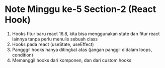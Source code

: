 # Note Minggu ke-5 Section-2 (React Hook)

1. Hooks fitur baru react 16.8, kita bisa menggunakan state dan fitur react lainnya tanpa perlu menulis sebuah class
2. Hooks pada react (useState, useEffect)
3. Pangggil hooks hanya ditingkat atas (jangan panggil didalam loops, condition)
4. Memanggil hooks dari komponen, dan dari custom hooks


